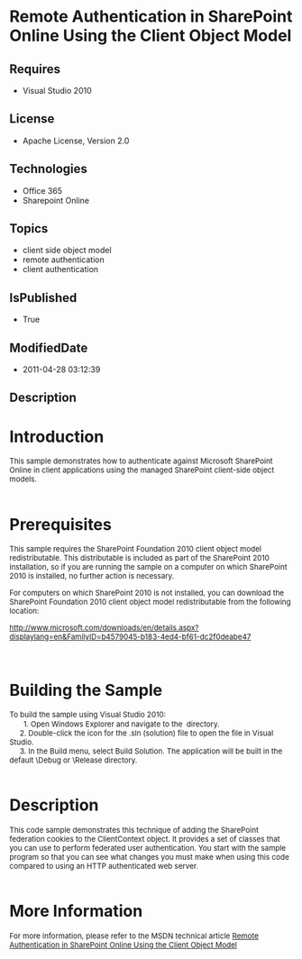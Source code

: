 # Remote Authentication in SharePoint Online Using the Client Object Model
## Requires
* Visual Studio 2010
## License
* Apache License, Version 2.0
## Technologies
* Office 365
* Sharepoint Online
## Topics
* client side object model
* remote authentication
* client authentication
## IsPublished
* True
## ModifiedDate
* 2011-04-28 03:12:39
## Description

<h1>Introduction</h1>
<div><span style="font-size:xx-small">
<div><span style="font-size:small">This sample demonstrates how to authenticate against Microsoft SharePoint Online in client applications using the managed SharePoint client-side object models.</span></div>
<div><span style="font-size:small"><br>
</span></div>
</span></div>
<h1><span>Prerequisites</span></h1>
<p><span style="font-size:small">This sample requires the SharePoint Foundation 2010 client object model redistributable. This distributable is included as part of the SharePoint 2010 installation, so if you are running the sample on a computer on which SharePoint
 2010 is installed, no further action is necessary.</span></p>
<p><span style="font-size:small">For computers on which SharePoint 2010 is not installed, you can download the SharePoint Foundation 2010 client object model redistributable from the following location:</span></p>
<p><span style="font-size:small"><a href="http://www.microsoft.com/downloads/en/details.aspx?displaylang=en&FamilyID=b4579045-b183-4ed4-bf61-dc2f0deabe47">http://www.microsoft.com/downloads/en/details.aspx?displaylang=en&amp;FamilyID=b4579045-b183-4ed4-bf61-dc2f0deabe47</a></span></p>
<p><span style="font-size:small"><br>
</span></p>
<h1><span>Building the Sample</span></h1>
<div><span style="font-size:small">To build the sample using Visual Studio 2010:</span><br>
<span style="font-size:x-small">&nbsp;</span> <span style="font-size:small">&nbsp;&nbsp; &nbsp; 1. Open Windows Explorer and navigate to the&nbsp; directory.</span><br>
<span style="font-size:small">&nbsp;&nbsp;&nbsp;&nbsp; 2. Double-click the icon for the .sln (solution) file to open the file in Visual Studio.</span><br>
<span style="font-size:small">&nbsp;&nbsp;&nbsp;&nbsp; 3. In the Build menu, select Build Solution. The application will be built in the default \Debug or \Release directory.</span></div>
<div><span style="font-size:small"><br>
</span></div>
<h1><span>Description</span></h1>
<div><span style="font-size:small">This code sample demonstrates this technique of adding the SharePoint federation cookies to the ClientContext object. It provides a set of classes that you can use to perform federated user authentication. You start with the
 sample program so that you can see what changes you must make when using this code compared to using an HTTP authenticated web server.</span></div>
<div><span style="font-size:small"><br>
</span></div>
<h1>More Information</h1>
<div><span style="font-size:small">For more information, please refer to the MSDN technical article
<a href="http://msdn.microsoft.com/en-us/library/hh147177.aspx">Remote Authentication in SharePoint Online Using the Client Object Model</a></span></div>

